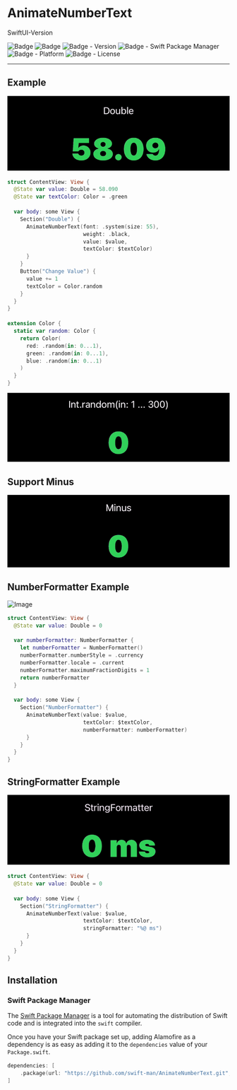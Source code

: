 # AnimateNumberText

SwiftUI-Version

![Badge](https://img.shields.io/badge/swift-white.svg?style=flat-square&logo=Swift)
![Badge](https://img.shields.io/badge/SwiftUI-001b87.svg?style=flat-square&logo=Swift&logoColor=black)
![Badge - Version](https://img.shields.io/badge/Version-0.5.0-1177AA?style=flat-square)
![Badge - Swift Package Manager](https://img.shields.io/badge/SPM-compatible-orange?style=flat-square)
![Badge - Platform](https://img.shields.io/badge/platform-mac_12|ios_15|watchos_8|tvos_15-yellow?style=flat-square)
![Badge - License](https://img.shields.io/badge/license-MIT-black?style=flat-square)  

--- 
## Example
![Image](/Assets/double.mov.gif)  

```swift
struct ContentView: View {
  @State var value: Double = 58.090
  @State var textColor: Color = .green
    
  var body: some View {
    Section("Double") {
      AnimateNumberText(font: .system(size: 55),
                        weight: .black,
                        value: $value,
                        textColor: $textColor)
      }
    }
    Button("Change Value") {
      value += 1
      textColor = Color.random
    }
  }
}

extension Color {
  static var random: Color {
    return Color(
      red: .random(in: 0...1),
      green: .random(in: 0...1),
      blue: .random(in: 0...1)
    )
  }
}
```

![Image](/Assets/int.mov.gif)

## Support Minus
![Image](/Assets/minus.mov.gif)

## NumberFormatter Example
![Image](/Assets/numberformatter.mov.gif)

```swift
struct ContentView: View {
  @State var value: Double = 0
  
  var numberFormatter: NumberFormatter {
    let numberFormatter = NumberFormatter()
    numberFormatter.numberStyle = .currency
    numberFormatter.locale = .current
    numberFormatter.maximumFractionDigits = 1
    return numberFormatter
  }
  
  var body: some View {
    Section("NumberFormatter") {
      AnimateNumberText(value: $value,
                        textColor: $textColor,
                        numberFormatter: numberFormatter)
      }
    }
  }
}
```

## StringFormatter Example
![Image](/Assets/stringformatter.mov.gif)

```swift
struct ContentView: View {
  @State var value: Double = 0
  
  var body: some View {
    Section("StringFormatter") {
      AnimateNumberText(value: $value,
                        textColor: $textColor,
                        stringFormatter: "%@ ms")
      }
    }
  }
}
```

## Installation
### Swift Package Manager

The [Swift Package Manager](https://swift.org/package-manager/) is a tool for automating the distribution of Swift code and is integrated into the `swift` compiler. 

Once you have your Swift package set up, adding Alamofire as a dependency is as easy as adding it to the `dependencies` value of your `Package.swift`.

```swift
dependencies: [
    .package(url: "https://github.com/swift-man/AnimateNumberText.git", from: "0.5.0")
]
```
